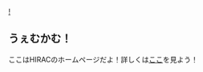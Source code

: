 [!](https://hiracmc.github.io/hirac.github.io/img/)

## うぇむかむ！

ここはHIRACのホームページだよ！詳しくは[ここ](https://hiracmc.github.io/hirac.github.io/)を見よう！
